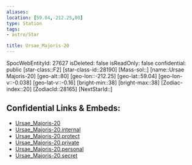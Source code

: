 ```yaml
---
aliases: 
location: [59.04,-212.25,80]
type: Station
tags:
- astro/Star

title: Ursae_Majoris-20
---
```

SpocWebEntityId: 27627
isDeleted: false
isReadOnly: false
confidential: public
[star-class::F2]
[star-class-id::28190]
[Mass-sol::]
[name::Ursae Majoris-20]
[geo-alt::80]
[geo-lon::-212.25]
[geo-lat::59.04]
[geo-lon-v::-0.038]
[geo-lat-v::-0.16]
[bright-min::38]
[bright-max::38]
[Zodiac-index::20]
[ZodiacId::28165]
[NextStarId::]



## Confidential Links & Embeds: 
- [Ursae_Majoris-20](../../../_public/astro/Star/Ursae_Majoris-20.md) 
- [Ursae_Majoris-20.internal](../../../_internal/astro/Star/Ursae_Majoris-20.internal.md) 
- [Ursae_Majoris-20.protect](../../../_protect/astro/Star/Ursae_Majoris-20.protect.md) 
- [Ursae_Majoris-20.private](../../../_private/astro/Star/Ursae_Majoris-20.private.md) 
- [Ursae_Majoris-20.personal](../../../_personal/astro/Star/Ursae_Majoris-20.personal.md) 
- [Ursae_Majoris-20.secret](../../../_secret/astro/Star/Ursae_Majoris-20.secret.md) 
